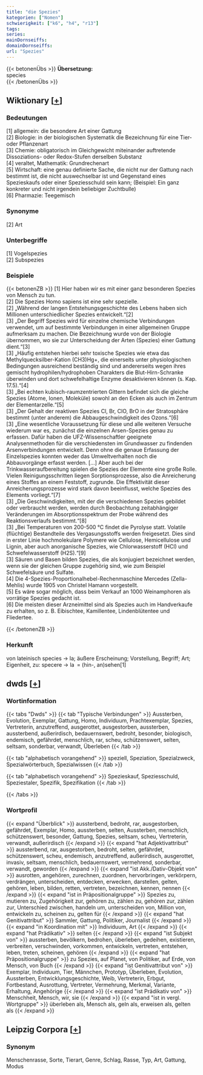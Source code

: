 ```yaml
---
title: "die Spezies"
kategorien: ["Nomen"]
schwierigkeit: ["k6", "h4", "r13"]
tags:
series:
mainDornseiffs:
domainDornseiffs:
url: "Spezies"
---
```


{{< betonenÜbs >}}
**Übersetzung:**  
species  
{{< /betonenÜbs >}}

## Wiktionary [[+](https://de.wiktionary.org/wiki/Spezies)]

### Bedeutungen
[1] allgemein: die besondere Art einer Gattung  
[2] Biologie: in der biologischen Systematik die Bezeichnung für eine Tier- oder Pflanzenart  
[3] Chemie: obligatorisch im Gleichgewicht miteinander auftretende Dissoziations- oder Redox-Stufen derselben Substanz  
[4] veraltet, Mathematik: Grundrechenart  
[5] Wirtschaft: eine genau definierte Sache, die  nicht nur der Gattung nach bestimmt ist, die nicht auswechselbar ist und  Gegenstand eines Spezieskaufs oder einer Speziesschuld sein kann; (Beispiel: Ein ganz konkreter und nicht irgendein beliebiger Zuchtbulle)  
[6] Pharmazie: Teegemisch  

### Synonyme
[2] Art  

### Unterbegriffe
[1] Vogelspezies  
[2] Subspezies  

### Beispiele
{{< betonenZB >}}
[1] Hier haben wir es mit einer ganz besonderen Spezies von Mensch zu tun.  
[2] Die Spezies Homo sapiens ist eine sehr spezielle.  
[2] „Während der langen Entstehungsgeschichte des Lebens haben sich Millionen unterschiedlicher Spezies entwickelt.“[2]  
[3] „Der Begriff Spezies wird für einzelne chemische Verbindungen verwendet, um auf bestimmte Verbindungen in einer allgemeinen Gruppe aufmerksam zu machen. Die Bezeichnung wurde von der Biologie übernommen, wo sie zur Unterscheidung der Arten (Spezies) einer Gattung dient.“[3]  
[3] „Häufig entstehen hierbei sehr toxische Spezies wie etwa das Methylquecksilber-Kation (CH3)Hg+, die einerseits unter physiologischen Bedingungen ausreichend beständig sind und andererseits wegen ihres gemischt hydrophilen/hydrophoben Charakters die Blut-Hirn-Schranke überwinden und dort schwefelhaltige Enzyme desaktivieren können (s. Kap. 17.5).“[4]  
[3] „Bei echten kubisch-raumzentrierten Gittern befindet sich die gleiche Spezies (Atome, Ionen, Moleküle) sowohl an den Ecken als auch im Zentrum der Elementarzelle.“[5]  
[3] „Der Gehalt der reaktiven Spezies Cl, Br, ClO, BrO in der Stratosphäre bestimmt (unter anderem) die Abbaugeschwindigkeit des Ozons.“[6]  
[3] „Eine wesentliche Voraussetzung für diese und alle weiteren Versuche wiederum war es, zunächst die einzelnen Arsen-Spezies genau zu erfassen. Dafür haben die UFZ-Wissenschaftler geeignete Analysenmethoden für die verschiedensten im Grundwasser zu findenden Arsenverbindungen entwickelt. Denn ohne die genaue Erfassung der Einzelspezies konnten weder das Umweltverhalten noch die Abbauvorgänge erfasst werden. […] Aber auch bei der Trinkwasseraufbereitung spielen die Spezies der Elemente eine große Rolle. Vielen Reinigungsschritten liegen Sorptionsprozesse, also die Anreicherung eines Stoffes an einem Feststoff, zugrunde. Die Effektivität dieser Anreicherungsprozesse wird stark davon beeinflusst, welche Spezies des Elements vorliegt.“[7]  
[3] „Die Geschwindigkeiten, mit der die verschiedenen Spezies gebildet oder verbraucht werden, werden durch Beobachtung zeitabhängiger Veränderungen im Absorptionsspektrum der Probe während des Reaktionsverlaufs bestimmt.“[8]  
[3] „Bei Temperaturen von 200-500 °C findet die Pyrolyse statt. Volatile (flüchtige) Bestandteile des Vergasungsstoffs werden freigesetzt. Dies sind in erster Linie hochmolekulare Polymere wie Cellulose, Hemicellulose und Lignin, aber auch anorganische Spezies, wie Chlorwasserstoff (HCl) und Schwefelwasserstoff (H2S).“[9]  
[3] Säuren und Basen bilden Spezies, die als konjugiert bezeichnet werden, wenn sie der gleichen Gruppe zugehörig sind, wie zum Beispiel Schwefelsäure und Sulfate.  
[4] Die 4-Spezies-Proportionalhebel-Rechenmaschine Mercedes (Zella-Mehlis) wurde 1905 von Christel Hamann vorgestellt.  
[5] Es wäre sogar möglich, dass beim Verkauf an 1000 Weinamphoren als vorrätige Spezies gedacht ist.  
[6] Die meisten dieser Arzneimittel sind als Spezies auch im Handverkaufe zu erhalten, so z. B. Eibischtee, Kamillentee, Lindenblütentee und Fliedertee.  

{{< /betonenZB >}}
### Herkunft
von lateinisch species → la; äußere Erscheinung; Vorstellung, Begriff; Art; Eigenheit, zu: specere → la = (hin-, an)sehen[1]  



## dwds [[+](https://www.dwds.de/wb/Spezies)]

### Wortinformation
{{< tabs "Dwds" >}}
{{< tab "Typische Verbindungen" >}}
Aussterben, Evolution, Exemplar, Gattung, Homo, Individuum, Prachtexemplar, Spezies, Vertreterin, anzutreffend, ausgerottet, ausgestorben, aussterben, aussterbend, außerirdisch, bedauernswert, bedroht, besonder, biologisch, endemisch, gefährdet, menschlich, rar, scheu, schützenswert, selten, seltsam, sonderbar, verwandt, Überleben
{{< /tab >}}

{{< tab "alphabetisch vorangehend" >}}
speziell, Speziation, Spezialzweck, Spezialwörterbuch, Spezialwissen
{{< /tab >}}

{{< tab "alphabetisch vorangehend" >}}
Spezieskauf, Speziesschuld, Speziestaler, Spezifik, Spezifikation
{{< /tab >}}

{{< /tabs >}}

### Wortprofil
{{< expand "Überblick" >}} aussterbend, bedroht, rar, ausgestorben, gefährdet, Exemplar, Homo, aussterben, selten, Aussterben, menschlich, schützenswert, besonder, Gattung, Spezies, seltsam, scheu, Vertreterin, verwandt, außerirdisch {{< /expand >}}
{{< expand "hat Adjektivattribut" >}} aussterbend, rar, ausgestorben, bedroht, selten, gefährdet, schützenswert, scheu, endemisch, anzutreffend, außerirdisch, ausgerottet, invasiv, seltsam, menschlich, bedauernswert, vermehrend, sonderbar, verwandt, geworden {{< /expand >}}
{{< expand "ist Akk./Dativ-Objekt von" >}} ausrotten, angehören, zurechnen, zuordnen, hervorbringen, verkörpern, verdrängen, unterscheiden, entdecken, erwecken, darstellen, gelten, gehören, leben, bilden, retten, vertreten, bezeichnen, kennen, nennen {{< /expand >}}
{{< expand "ist in Präpositionalgruppe" >}} Spezies zu, mutieren zu, Zugehörigkeit zur, gehören zu, zählen zu, gehören zur, zählen zur, Unterschied zwischen, handeln um, unterscheiden von, Million von, entwickeln zu, scheinen zu, gelten für {{< /expand >}}
{{< expand "hat Genitivattribut" >}} Sammler, Gattung, Politiker, Journalist {{< /expand >}}
{{< expand "in Koordination mit" >}} Individuum, Art {{< /expand >}}
{{< expand "hat Prädikativ" >}} selten {{< /expand >}}
{{< expand "ist Subjekt von" >}} aussterben, bevölkern, bedrohen, überleben, gedeihen, existieren, verbreiten, verschwinden, vorkommen, entwickeln, vertreten, entstehen, leben, treten, scheinen, gehören {{< /expand >}}
{{< expand "hat Präpositionalgruppe" >}} zu Spezies, auf Planet, von Politiker, auf Erde, von Mensch, von Buch {{< /expand >}}
{{< expand "ist Genitivattribut von" >}} Exemplar, Individuum, Tier, Männchen, Prototyp, Überleben, Evolution, Aussterben, Entwicklungsgeschichte, Weib, Vertreterin, Erbgut, Fortbestand, Ausrottung, Vertreter, Vermehrung, Merkmal, Variante, Erhaltung, Angehörige {{< /expand >}}
{{< expand "ist Prädikativ von" >}} Menschheit, Mensch, wir, sie {{< /expand >}}
{{< expand "ist in vergl. Wortgruppe" >}} überleben als, Mensch als, geln als, erweisen als, gelten als {{< /expand >}}

## Leipzig Corpora [[+](https://corpora.uni-leipzig.de/en/res?word=Spezies&corpusId=deu_newscrawl-public_2018)]


### Synonym
Menschenrasse, Sorte, Tierart, Genre, Schlag, Rasse, Typ, Art, Gattung, Modus

